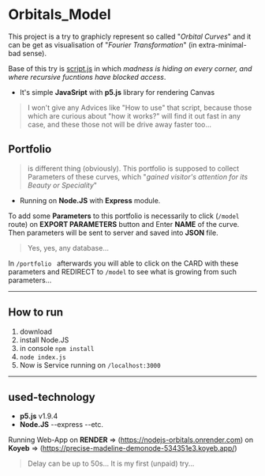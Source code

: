 

# Orbitals_Model

This project is a try to graphicly represent so called "_Orbital Curves_" and it can be get as visualisation of "_Fourier Transformation_" (in extra-minimal-bad sense).

Base of this try is [script.js] in which _madness is hiding on every corner, and where _recursive fucntions_ have blocked access_.
* It's simple **JavaSript** with **p5.js** library for rendering Canvas

> I won't give any Advices like "How to use" that script, because those which are curious about "how it works?" will find it out fast in any case,
and these those not will be drive away faster too...

## Portfolio
> is different thing (obviously). This portfolio is supposed to collect Parameters of these curves, which "_gained visitor's attention for its Beauty or Speciality_"
* Running on **Node.JS** with **Express** module.

To add some **Parameters** to this portfolio is necessarily to click (<code>/model</code> route) on **EXPORT PARAMETERS** button and Enter **NAME** of the curve.
Then parameters will be sent to server and saved into **JSON** file.

> Yes, yes, any database...

In <code>/portfolio </code> afterwards you will able to click on the CARD with these parameters and REDIRECT to <code>/model</code> to see what is growing from such parameters...


[script.js]: https://github.com/Balner123/NodeJS_Orbitals/blob/master/extra/orbit-js/script.js


---

## How to run
1. download
2. install Node.JS
3. in console <code>npm install</code>
4. <code>node index.js</code>
5. Now is Service running on <code>/localhost:3000</code>

---
## used-technology
* **p5.js** v1.9.4
* **Node.JS**
  --express
  --etc.

Running Web-App on **RENDER** => (https://nodejs-orbitals.onrender.com)
                on **Koyeb**  => (https://precise-madeline-demonode-534351e3.koyeb.app/)

> Delay can be up to 50s... It is my first (unpaid) try...


